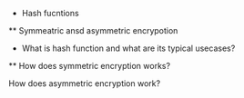 * Hash fucntions

** Symmeatric ansd asymmetric encrypotion

* What is hash function and what are its typical usecases?

** How does symmetric encryption works?

How does asymmetric encryption work?